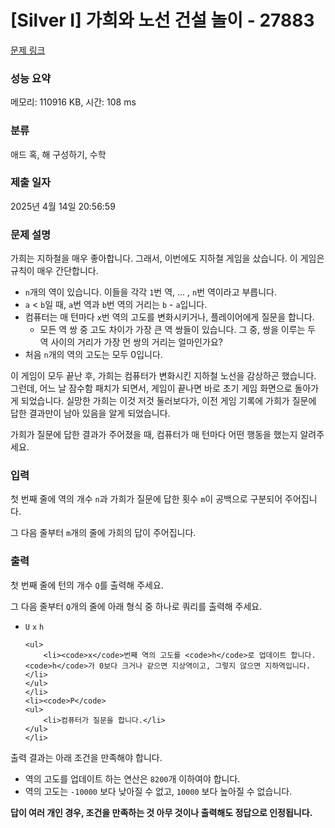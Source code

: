 # [Silver I] 가희와 노선 건설 놀이 - 27883 

[문제 링크](https://www.acmicpc.net/problem/27883) 

### 성능 요약

메모리: 110916 KB, 시간: 108 ms

### 분류

애드 혹, 해 구성하기, 수학

### 제출 일자

2025년 4월 14일 20:56:59

### 문제 설명

<p>가희는 지하철을 매우 좋아합니다. 그래서, 이번에도 지하철 게임을 샀습니다. 이 게임은 규칙이 매우 간단합니다.</p>

<ul>
	<li><code>n</code>개의 역이 있습니다. 이들을 각각 <code>1</code>번 역, ... , <code>n</code>번 역이라고 부릅니다.</li>
	<li><code>a</code> < <code>b</code>일 때, <code>a</code>번 역과 <code>b</code>번 역의 거리는 <code>b</code> - <code>a</code>입니다.</li>
	<li>컴퓨터는 매 턴마다 <code>x</code>번 역의 고도를 변화시키거나, 플레이어에게 질문을 합니다.
	<ul>
		<li>모든 역 쌍 중 고도 차이가 가장 큰 역 쌍들이 있습니다. 그 중, 쌍을 이루는 두 역 사이의 거리가 가장 먼 쌍의 거리는 얼마인가요?</li>
	</ul>
	</li>
	<li>처음 <code>n</code>개의 역의 고도는 모두 0입니다.</li>
</ul>

<p>이 게임이 모두 끝난 후, 가희는 컴퓨터가 변화시킨 지하철 노선을 감상하곤 했습니다. 그런데, 어느 날 잠수함 패치가 되면서, 게임이 끝나면 바로 초기 게임 화면으로 돌아가게 되었습니다. 실망한 가희는 이것 저것 둘러보다가, 이전 게임 기록에 가희가 질문에 답한 결과만이 남아 있음을 알게 되었습니다.</p>

<p>가희가 질문에 답한 결과가 주어졌을 때, 컴퓨터가 매 턴마다 어떤 행동을 했는지 알려주세요.</p>

### 입력 

 <p>첫 번째 줄에 역의 개수 <code>n</code>과 가희가 질문에 답한 횟수 <code>m</code>이 공백으로 구분되어 주어집니다.</p>

<p>그 다음 줄부터 <code>m</code>개의 줄에 가희의 답이 주어집니다.</p>

### 출력 

 <p>첫 번째 줄에 턴의 개수 <code>Q</code>를 출력해 주세요.</p>

<p>그 다음 줄부터 <code>Q</code>개의 줄에 아래 형식 중 하나로 쿼리를 출력해 주세요.</p>

<ul>
	<li><code>U</code> <code>x</code> <code>h</code>

	<ul>
		<li><code>x</code>번째 역의 고도를 <code>h</code>로 업데이트 합니다. <code>h</code>가 0보다 크거나 같으면 지상역이고, 그렇지 않으면 지하역입니다.</li>
	</ul>
	</li>
	<li><code>P</code>
	<ul>
		<li>컴퓨터가 질문을 합니다.</li>
	</ul>
	</li>
</ul>

<p>출력 결과는 아래 조건을 만족해야 합니다.</p>

<ul>
	<li>역의 고도를 업데이트 하는 연산은 <code>8200</code>개 이하여야 합니다.</li>
	<li>역의 고도는 <code>-10000</code> 보다 낮아질 수 없고, <code>10000</code> 보다 높아질 수 없습니다.</li>
</ul>

<p><strong>답이 여러 개인 경우, 조건을 만족하는 것 아무 것이나 출력해도 정답으로 인정됩니다.</strong></p>

